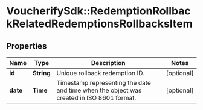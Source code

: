 # VoucherifySdk::RedemptionRollbackRelatedRedemptionsRollbacksItem

## Properties

| Name | Type | Description | Notes |
| ---- | ---- | ----------- | ----- |
| **id** | **String** | Unique rollback redemption ID. | [optional] |
| **date** | **Time** | Timestamp representing the date and time when the object was created in ISO 8601 format. | [optional] |

